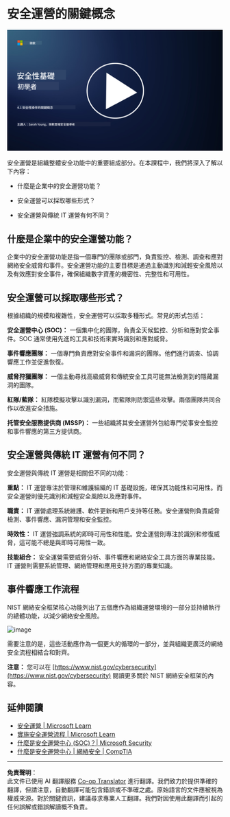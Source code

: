 <!--
CO_OP_TRANSLATOR_METADATA:
{
  "original_hash": "6a55b31df9eebf550d040cef0ef7dff3",
  "translation_date": "2025-09-04T02:00:58+00:00",
  "source_file": "4.1 SecOps key concepts.md",
  "language_code": "mo"
}
-->
# 安全運營的關鍵概念

[![觀看影片](../../translated_images/4-1_placeholder.0123f726051a7b9662e6dfa95b10962cbe64c002cde9640da84711fd8d3df642.mo.png)](https://learn-video.azurefd.net/vod/player?id=6a1cf511-89e0-493a-8ef9-91c458200266)

安全運營是組織整體安全功能中的重要組成部分。在本課程中，我們將深入了解以下內容：

- 什麼是企業中的安全運營功能？

- 安全運營可以採取哪些形式？

- 安全運營與傳統 IT 運營有何不同？

## 什麼是企業中的安全運營功能？

企業中的安全運營功能是指一個專門的團隊或部門，負責監控、檢測、調查和應對網絡安全威脅和事件。安全運營功能的主要目標是通過主動識別和減輕安全風險以及有效應對安全事件，確保組織數字資產的機密性、完整性和可用性。

## 安全運營可以採取哪些形式？

根據組織的規模和複雜性，安全運營可以採取多種形式。常見的形式包括：

**安全運營中心 (SOC)：** 一個集中化的團隊，負責全天候監控、分析和應對安全事件。SOC 通常使用先進的工具和技術來實時識別和應對威脅。

**事件響應團隊：** 一個專門負責應對安全事件和漏洞的團隊。他們進行調查、協調響應工作並促進恢復。

**威脅狩獵團隊：** 一個主動尋找高級威脅和傳統安全工具可能無法檢測到的隱藏漏洞的團隊。

**紅隊/藍隊：** 紅隊模擬攻擊以識別漏洞，而藍隊則防禦這些攻擊。兩個團隊共同合作以改進安全措施。

**托管安全服務提供商 (MSSP)：** 一些組織將其安全運營外包給專門從事安全監控和事件響應的第三方提供商。

## 安全運營與傳統 IT 運營有何不同？

安全運營與傳統 IT 運營是相關但不同的功能：

**重點：** IT 運營專注於管理和維護組織的 IT 基礎設施，確保其功能性和可用性。而安全運營則優先識別和減輕安全風險以及應對事件。

**職責：** IT 運營處理系統維護、軟件更新和用戶支持等任務。安全運營則負責威脅檢測、事件響應、漏洞管理和安全監控。

**時效性：** IT 運營強調系統的即時可用性和性能。安全運營則專注於識別和修復威脅，這可能不總是與即時可用性一致。

**技能組合：** 安全運營需要威脅分析、事件響應和網絡安全工具方面的專業技能。IT 運營則需要系統管理、網絡管理和應用支持方面的專業知識。

## 事件響應工作流程

NIST 網絡安全框架核心功能列出了五個應作為組織運營環境的一部分並持續執行的總體功能，以減少網絡安全風險。

![image](https://github.com/microsoft/Security-101/assets/139931591/f6d19dce-f96e-47bd-9e0a-8019675a602d)

需要注意的是，這些活動應作為一個更大的循環的一部分，並與組織更廣泛的網絡安全流程相結合和對齊。

**注意：** 您可以在 [https://www.nist.gov/cybersecurity](https://www.nist.gov/cybersecurity) 閱讀更多關於 NIST 網絡安全框架的內容。

## 延伸閱讀

- [安全運營 | Microsoft Learn](https://learn.microsoft.com/security/operations/overview?WT.mc_id=academic-96948-sayoung)
- [實施安全運營流程 | Microsoft Learn](https://learn.microsoft.com/security/operations/?WT.mc_id=academic-96948-sayoung)
- [什麼是安全運營中心 (SOC)？| Microsoft Security](https://www.microsoft.com/security/business/security-101/what-is-a-security-operations-center-soc?WT.mc_id=academic-96948-sayoung)
- [什麼是安全運營中心 | 網絡安全 | CompTIA](https://www.comptia.org/content/articles/what-is-a-security-operations-center)

---

**免責聲明**：  
此文件已使用 AI 翻譯服務 [Co-op Translator](https://github.com/Azure/co-op-translator) 進行翻譯。我們致力於提供準確的翻譯，但請注意，自動翻譯可能包含錯誤或不準確之處。原始語言的文件應被視為權威來源。對於關鍵資訊，建議尋求專業人工翻譯。我們對因使用此翻譯而引起的任何誤解或錯誤解讀概不負責。  
